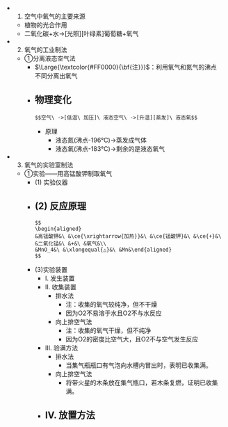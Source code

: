 -
  1. 空气中氧气的主要来源
	- 植物的光合作用
	- 二氧化碳+水->[光照][叶绿素]葡萄糖+氧气
-
  2. 氧气的工业制法
	- ①分离液态空气法
		- $\Large{\textcolor{#FF0000}{\bf{注}}}$：利用氧气和氮气的沸点不同分离出氧气
		- 物理变化
			-
			  $$空气\ ->[低温\ 加压]\ 液态空气\ ->[升温][蒸发]\ 液态氧$$
			- 原理
				- 液态氮(沸点-196℃)->蒸发成气体
				- 液态氧(沸点-183℃)->剩余的是液态氧气
-
  3. 氧气的实验室制法
	- ①实验——用高锰酸钾制取氧气
		- (1) 实验仪器
		- (2) 反应原理
			-
			  $$
			  \begin{aligned}
			  &高锰酸钾&\ &\ce{\xrightarrow{加热}}&\ &\ce{锰酸钾}&\ &\ce{+}&\ &二氧化锰&\ &+&\ &氧气&\\
			  &MnO_4&\ &\xlongequal{△}&\ &Mn&\end{aligned}
			  $$
		- (3)实验装置
			- I. 发生装置
			- II. 收集装置
				- 排水法
					- 注：收集的氧气较纯净，但不干燥
					- 因为O2不易溶于水且O2不与水反应
				- 向上排空气法
					- 注：收集的氧气干燥，但不纯净
					- 因为O2的密度比空气大，且O2不与空气发生反应
			- III. 验满方法
				- 排水法
					- 当集气瓶瓶口有气泡向水槽内冒出时，表明已收集满。
				- 向上排空气法
					- 将带火星的木条放在集气瓶口，若木条复燃，证明已收集满。
			- IV. 放置方法
				-